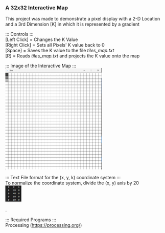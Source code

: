 ### A 32x32 Interactive Map    
This project was made to demonstrate a pixel display with a 2-D Location and a 3rd Dimension [K] in which it is represented by a gradient  

::: Controls :::  
[Left Click]  =  Changes the K Value  
[Right Click]  =  Sets all Pixels' K value back to 0  
[Space]  =  Saves the K value to the file *tiles_map.txt*  
[R]  =  Reads *tiles_map.txt* and projects the K value onto the map  
 

::: Image of the Interactive Map :::   
<img src="./ReadMeImages/32x32Grid.png" width="60%">  

::: Text File format for the (x, y, k) coordinate system :::  
To normalize the coordinate system, divide the (x, y) axis by 20  
<img src="./ReadMeImages/Coordinate.KValue.png" width="10%">  
  
.  
  
::: Required Programs :::  
Processing (https://processing.org/)  
